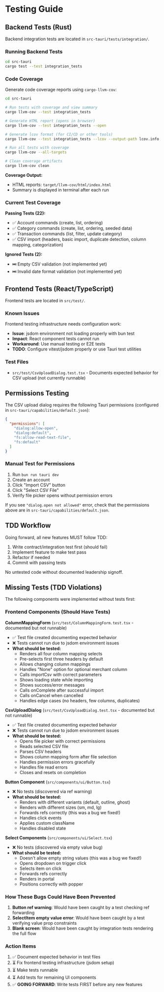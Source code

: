# Testing Guide

## Backend Tests (Rust)

Backend integration tests are located in `src-tauri/tests/integration/`.

### Running Backend Tests

```bash
cd src-tauri
cargo test --test integration_tests
```

### Code Coverage

Generate code coverage reports using `cargo-llvm-cov`:

```bash
cd src-tauri

# Run tests with coverage and view summary
cargo llvm-cov --test integration_tests

# Generate HTML report (opens in browser)
cargo llvm-cov --test integration_tests --open

# Generate lcov format (for CI/CD or other tools)
cargo llvm-cov --test integration_tests --lcov --output-path lcov.info

# Run all tests with coverage
cargo llvm-cov --all-targets

# Clean coverage artifacts
cargo llvm-cov clean
```

**Coverage Output:**
- HTML reports: `target/llvm-cov/html/index.html`
- Summary is displayed in terminal after each run

### Current Test Coverage

**Passing Tests (22):**
- ✅ Account commands (create, list, ordering)
- ✅ Category commands (create, list, ordering, seeded data)
- ✅ Transaction commands (list, filter, update category)
- ✅ CSV import (headers, basic import, duplicate detection, column mapping, categorization)

**Ignored Tests (2):**
- ⏭️ Empty CSV validation (not implemented yet)
- ⏭️ Invalid date format validation (not implemented yet)

## Frontend Tests (React/TypeScript)

Frontend tests are located in `src/test/`.

### Known Issues

Frontend testing infrastructure needs configuration work:
- **Issue**: jsdom environment not loading properly with bun test
- **Impact**: React component tests cannot run
- **Workaround**: Use manual testing or E2E tests
- **TODO**: Configure vitest/jsdom properly or use Tauri test utilities

### Test Files

- `src/test/CsvUploadDialog.test.tsx` - Documents expected behavior for CSV upload (not currently runnable)

## Permissions Testing

The CSV upload dialog requires the following Tauri permissions (configured in `src-tauri/capabilities/default.json`):

```json
{
  "permissions": [
    "dialog:allow-open",
    "dialog:default",
    "fs:allow-read-text-file",
    "fs:default"
  ]
}
```

### Manual Test for Permissions

1. Run `bun run tauri dev`
2. Create an account
3. Click "Import CSV" button
4. Click "Select CSV File"
5. Verify file picker opens without permission errors

If you see `"dialog.open not allowed"` error, check that the permissions above are in `src-tauri/capabilities/default.json`.

## TDD Workflow

Going forward, all new features MUST follow TDD:

1. Write contract/integration test first (should fail)
2. Implement feature to make test pass
3. Refactor if needed
4. Commit with passing tests

No untested code without documented leadership signoff.

## Missing Tests (TDD Violations)

The following components were implemented without tests first:

### Frontend Components (Should Have Tests)

**ColumnMappingForm** (`src/test/ColumnMappingForm.test.tsx` - documented but not runnable)
- ✅ Test file created documenting expected behavior
- ❌ Tests cannot run due to jsdom environment issues
- **What should be tested:**
  - Renders all four column mapping selects
  - Pre-selects first three headers by default
  - Allows changing column mappings
  - Handles "None" option for optional merchant column
  - Calls importCsv with correct parameters
  - Shows loading state while importing
  - Shows success/error messages
  - Calls onComplete after successful import
  - Calls onCancel when cancelled
  - Handles edge cases (no headers, few columns, duplicates)

**CsvUploadDialog** (`src/test/CsvUploadDialog.test.tsx` - documented but not runnable)
- ✅ Test file created documenting expected behavior
- ❌ Tests cannot run due to jsdom environment issues
- **What should be tested:**
  - Opens file picker with correct permissions
  - Reads selected CSV file
  - Parses CSV headers
  - Shows column mapping form after file selection
  - Handles permission errors gracefully
  - Handles file read errors
  - Closes and resets on completion

**Button Component** (`src/components/ui/Button.tsx`)
- ❌ No tests (discovered via ref warning)
- **What should be tested:**
  - Renders with different variants (default, outline, ghost)
  - Renders with different sizes (sm, md, lg)
  - Forwards refs correctly (this was a bug we fixed!)
  - Handles click events
  - Applies custom className
  - Handles disabled state

**Select Components** (`src/components/ui/Select.tsx`)
- ❌ No tests (discovered via empty value bug)
- **What should be tested:**
  - Doesn't allow empty string values (this was a bug we fixed!)
  - Opens dropdown on trigger click
  - Selects item on click
  - Forwards refs correctly
  - Renders in portal
  - Positions correctly with popper

### How These Bugs Could Have Been Prevented

1. **Button ref warning**: Would have been caught by a test checking ref forwarding
2. **SelectItem empty value error**: Would have been caught by a test verifying value prop constraints
3. **Blank screen**: Would have been caught by integration tests rendering the full flow

### Action Items

1. ✅ Document expected behavior in test files
2. ⏳ Fix frontend testing infrastructure (jsdom setup)
3. ⏳ Make tests runnable
4. ⏳ Add tests for remaining UI components
5. ✅ **GOING FORWARD**: Write tests FIRST before any new features
